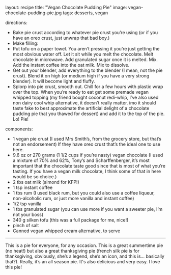layout: recipe
title: "Vegan Chocolate Pudding Pie"
image: vegan-chocolate-pudding-pie.jpg
tags: desserts, vegan

directions:
- Bake pie crust according to whatever pie crust you’re using (or if you have an oreo crust, just unwrap that bad boy.)
- Make filling:
- Put tofu on a paper towel. You aren’t pressing it you’re just getting the most obvious water off. Let it sit while you melt the chocolate. Melt chocolate in microwave. Add granulated sugar once it is melted. Mix. Add the instant coffee into the oat milk. Mix to dissolve.
- Get out your blender, add everything to the blender (I mean, not the pie crust). Blend it on high (or medium high if you have a very strong blender). It will become light and fluffy.
- Splorp into pie crust, smooth out. Chill for a few hours with plastic wrap over the top. When you’re ready to eat get some premade vegan whipped topping (my friend bought coconut redi-whip, I’ve also used non dairy cool whip alternative, it doesn’t really matter. imo it should taste fake to best approximate the artificial delight of a chocolate pudding pie that you thawed for dessert) and add it to the top of the pie. Lo! Pie!

components:
- 1 vegan pie crust (I used Mrs Smith’s, from the grocery store, but that’s not an endorsement) If they have oreo crust that’s the ideal one to use here.
- 9.6 oz or 270 grams (1 1/2 cups if you’re nasty) vegan chocolate (I used a mixture of 70% and 62%, Tony’s and Scharffenberger, it’s most important that the chocolate taste good since that is most of what you’re tasting. If you have a vegan milk chocolate, I think some of that in here would be so choice.)
- 2 tbs oat milk (almond for KFP!)
- 1 tsp instant coffee
- 1 tbs rum (I used black rum, but you could also use a coffee liqueur, non-alcoholic rum, or just more vanilla and instant coffee)
- 1/2 tsp vanilla
- 1 tbs granulated sugar (you can use more if you want a sweeter pie, I’m not your boss)
- 340 g silken tofu (this was a full package for me, nice!)
- pinch of salt
- Canned vegan whipped cream alternative, to serve

---
This is a pie for everyone, for any occasion. This is a great summertime pie (no heat!) but also a great thanksgiving pie (french silk pie is for thanksgiving, obviously, she’s a legend, she’s an icon, and this is… basically that?). Really, it’s an all season pie. It's also delicious and very easy. I love this pie!
